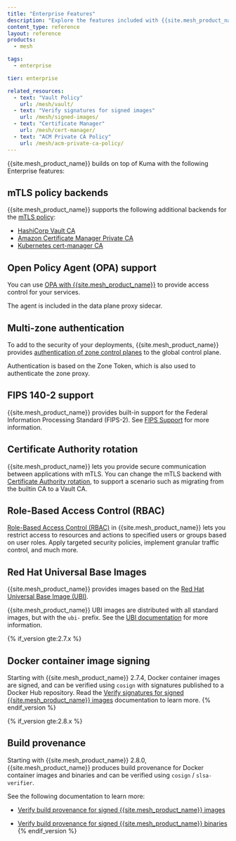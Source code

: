 ```yaml
---
title: "Enterprise Features"
description: "Explore the features included with {{site.mesh_product_name}} Enterprise, including mTLS backends, RBAC, FIPS support, and signed container images."
content_type: reference
layout: reference
products:
  - mesh

tags:
  - enterprise

tier: enterprise

related_resources:
  - text: "Vault Policy"
    url: /mesh/vault/
  - text: "Verify signatures for signed images"
    url: /mesh/signed-images/
  - text: "Certificate Manager"
    url: /mesh/cert-manager/
  - text: "ACM Private CA Policy"
    url: /mesh/acm-private-ca-policy/
---
```




{{site.mesh_product_name}} builds on top of Kuma with the following Enterprise features:

## mTLS policy backends

{{site.mesh_product_name}} supports the following additional backends for the
[mTLS policy](/mesh/policies/mutual-tls/):
* [HashiCorp Vault CA](/mesh/vault/)
* [Amazon Certificate Manager Private CA](/mesh/acm-private-ca-policy/)
* [Kubernetes cert-manager CA](/mesh/cert-manager/)

## Open Policy Agent (OPA) support

You can use [OPA with {{site.mesh_product_name}}](/mesh/policies/meshopa)
to provide access control for your services.

The agent is included in the data plane proxy sidecar.

## Multi-zone authentication

To add to the security of your deployments, {{site.mesh_product_name}} provides
[authentication of zone control planes](/mesh/kds-auth)
to the global control plane.

Authentication is based on the Zone Token, which is also used to authenticate the zone proxy.

##  FIPS 140-2 support

{{site.mesh_product_name}} provides built-in support for the Federal Information Processing Standard (FIPS-2).
See [FIPS Support](/mesh/fips-support/) for more information.

##  Certificate Authority rotation

{{site.mesh_product_name}} lets you provide secure communication between applications with mTLS.
You can change the mTLS backend with [Certificate Authority rotation](/mesh/ca-rotation/),
to support a scenario such as migrating from the builtin CA to a Vault CA.

## Role-Based Access Control (RBAC)

[Role-Based Access Control (RBAC)](/mesh/rbac) in {{site.mesh_product_name}}
lets you restrict access to resources and actions to specified users or groups based on user roles.
Apply targeted security policies, implement granular traffic control, and much more.

## Red Hat Universal Base Images

{{site.mesh_product_name}} provides images based on the [Red Hat Universal Base Image (UBI)](https://developers.redhat.com/products/rhel/ubi).

{{site.mesh_product_name}} UBI images are distributed with all standard images, but with the `ubi-` prefix.
See the [UBI documentation](/mesh/ubi-images/) for more information.



{% if_version gte:2.7.x %}

## Docker container image signing

Starting with {{site.mesh_product_name}} 2.7.4, Docker container images are signed, and can be verified using `cosign` with signatures published to a Docker Hub repository. Read the [Verify signatures for signed {{site.mesh_product_name}} images](/mesh/features/signed-images/) documentation to learn more.
{% endif_version %}

{% if_version gte:2.8.x %}

## Build provenance

Starting with {{site.mesh_product_name}} 2.8.0, {{site.mesh_product_name}} produces build provenance for Docker container images and binaries and can be verified using `cosign` / `slsa-verifier`.

See the following documentation to learn more:

* [Verify build provenance for signed {{site.mesh_product_name}} images](/mesh/provenance-verification-images/)

* [Verify build provenance for signed {{site.mesh_product_name}} binaries](/mesh/provenance-verification-binaries/)
{% endif_version %}
